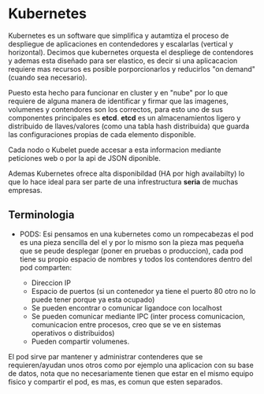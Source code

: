 # Kubernetes

Kubernetes es un software que simplifica y autamtiza el proceso de despliegue de aplicaciones 
en contendedores y escalarlas (vertical y horizontal). Decimos que kubernetes orquesta el despliege de 
contendores y ademas esta diseñado para ser elastico, es decir si una aplicacacion requiere mas recursos
es posible porporcionarlos y reducirlos "on demand" (cuando sea necesario). 

Puesto esta hecho para funcionar en cluster y en "nube" por lo que requiere de alguna manera de identificar
y firmar que las imagenes, volumenes y contendores son los correctos, para esto uno de sus componentes
principales es __etcd__. __etcd__ es un almacenamientos ligero y distribuido de llaves/valores 
(como una tabla hash distribuida) que guarda las configuraciones propias de cada elemento disponible.

Cada nodo o Kubelet puede accesar a esta informacion mediante peticiones web o por la api de JSON diponible.

Ademas Kubernetes ofrece alta disponibildad (HA por high availabilty) lo que lo hace ideal para ser
parte de una infrestructura __seria__ de muchas empresas.

## Terminologia

* PODS: Esi pensamos en una kubernetes como un rompecabezas el pod es una pieza sencilla del el y
por lo mismo son la pieza mas pequeña que se peude desplegar (poner en pruebas o produccion), cada pod tiene su propio
espacio de nombres y todos los contendores dentro del pod comparten:

  * Direccion IP
  * Espacio de puertos (si un contenedor ya tiene el puerto 80 otro no lo puede tener porque ya esta ocupado)
  * Se pueden encontrar o comunicar ligandoce con localhost
  * Se pueden comunicar mediante IPC (inter process comunicacion, comunicacion entre procesos, creo que se ve en sistemas operativos o distribuidos)
  * Pueden compartir volumenes.
  
El pod sirve par mantener y administrar contenderes que se requieren/ayudan unos otros como por ejemplo una aplicacion con su base de datos, nota que no necesariamente tienen que estar en el mismo equipo fisico y compartir el pod, es mas, es comun que esten separados.

